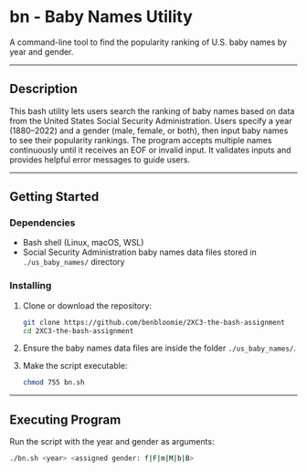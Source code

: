 # bn - Baby Names Utility
A command-line tool to find the popularity ranking of U.S. baby names by year and gender.

---

## Description
This bash utility lets users search the ranking of baby names based on data from the United States Social Security Administration. Users specify a year (1880–2022) and a gender (male, female, or both), then input baby names to see their popularity rankings. The program accepts multiple names continuously until it receives an EOF or invalid input. It validates inputs and provides helpful error messages to guide users.

---

## Getting Started

### Dependencies  
- Bash shell (Linux, macOS, WSL)  
- Social Security Administration baby names data files stored in `./us_baby_names/` directory 

### Installing  
1. Clone or download the repository:

    ```bash
    git clone https://github.com/benbloomie/2XC3-the-bash-assignment
    cd 2XC3-the-bash-assignment
    ```

2. Ensure the baby names data files are inside the folder `./us_baby_names/`.

3. Make the script executable:

    ```bash
    chmod 755 bn.sh
    ```

---

## Executing Program

Run the script with the year and gender as arguments:

```bash
./bn.sh <year> <assigned gender: f|F|m|M|b|B>
